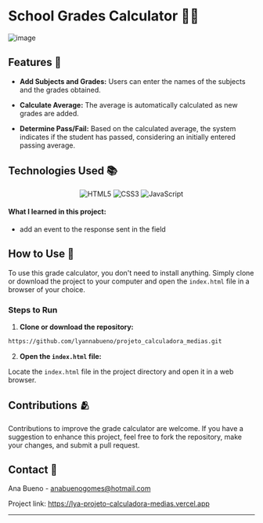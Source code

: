 # School Grades Calculator 👩‍🏫

![image](https://github.com/lyannabueno/projeto_calculadora_medias/assets/130186281/faba1879-516a-44a0-be45-89bc9abc1a65)

## Features 🌟

- **Add Subjects and Grades:** Users can enter the names of the subjects and the grades obtained.
 
- **Calculate Average:** The average is automatically calculated as new grades are added.
  
- **Determine Pass/Fail:** Based on the calculated average, the system indicates if the student has passed, considering an initially entered passing average.

## Technologies Used 📚

<p align="center">
  <img src="https://img.shields.io/badge/html5-%23E34F26.svg?style=for-the-badge&logo=html5&logoColor=white" alt="HTML5">
  <img src="https://img.shields.io/badge/css3-%231572B6.svg?style=for-the-badge&logo=css3&logoColor=white" alt="CSS3">
  <img src="https://img.shields.io/badge/javascript-%23323330.svg?style=for-the-badge&logo=javascript&logoColor=%23F7DF1E" alt="JavaScript">
</p>

#### What I learned in this project:
- add an event to the response sent in the field

## How to Use 🧮

To use this grade calculator, you don't need to install anything. Simply clone or download the project to your computer and open the `index.html` file in a browser of your choice.

### Steps to Run

1. **Clone or download the repository:**

```bash
https://github.com/lyannabueno/projeto_calculadora_medias.git
```

2. **Open the `index.html` file:**

Locate the `index.html` file in the project directory and open it in a web browser.

## Contributions 🫂

Contributions to improve the grade calculator are welcome. If you have a suggestion to enhance this project, feel free to fork the repository, make your changes, and submit a pull request.

## Contact 📩

Ana Bueno - anabuenogomes@hotmail.com

Project link: https://lya-projeto-calculadora-medias.vercel.app

---
